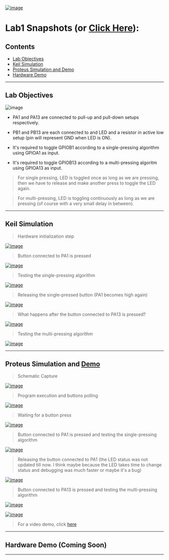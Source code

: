 [![image](https://drive.google.com/uc?export=view&id=1XUQ8wWBIsr7-F8wwCp4S-v0qeOqFfo9y)](https://drive.google.com/drive/folders/1vTvfb3QgLH9VLcvTRkbrA16iWvev8Ic7)

# Lab1 Snapshots (or [Click Here](https://drive.google.com/drive/folders/1vTvfb3QgLH9VLcvTRkbrA16iWvev8Ic7)):

## Contents

* [Lab Objectives](#lab-objectives)
* [Keil Simulation](#keil-simulation)
* [Proteus Simulation and Demo](#proteus-simulation-and-demo)
* [Hardware Demo](#hardware-demo-coming-soon)

---

## Lab Objectives

![image](https://drive.google.com/uc?export=view&id=1OSGsgtugxwyKE-lYXpYIIUfX96XXvjDZ)

* PA1 and PA13 are connected to pull-up and pull-down setups respectively.

* PB1 and PB13 are each connected to and LED and a resistor in active low setup (pin will represent GND when LED is ON).

* It's required to toggle GPIOB1 according to a single-pressing algorithm using GPIOA1 as input.

* It's required to toggle GPIOB13 according to a multi-pressing algoritm using GPIOA13 as input.

> For single pressing, LED is toggled once as long as we are pressing, then we have to release and make another press to toggle the LED again.

> For multi-pressing, LED is toggling continuously as long as we are pressing (of course with a very small delay in between).

---

## Keil Simulation

> Hardware initialization step

[![image](https://drive.google.com/uc?export=view&id=12B6R9ux8XsLgahA9xPrLWFeUJKk-AIsC)](https://drive.google.com/file/d/12B6R9ux8XsLgahA9xPrLWFeUJKk-AIsC/view)

> Button connected to PA1 is pressed

[![image](https://drive.google.com/uc?export=view&id=1dtXQYo05i9in8j_gOKgF4eLPiMFy6ncS)](https://drive.google.com/file/d/1dtXQYo05i9in8j_gOKgF4eLPiMFy6ncS/view)

> Testing the single-pressing algorithm

[![image](https://drive.google.com/uc?export=view&id=1PBADjhqsGqZiIxIQzxs6U9WbP440BSPf)](https://drive.google.com/file/d/1PBADjhqsGqZiIxIQzxs6U9WbP440BSPf/view)

> Releasing the single-pressed button (PA1 becomes high again)

[![image](https://drive.google.com/uc?export=view&id=1IVAGoG1KjlGOefPzq0llNN6IGI1eNY-N)](https://drive.google.com/file/d/1IVAGoG1KjlGOefPzq0llNN6IGI1eNY-N/view)

> What happens after the button connected to PA13 is pressed?

[![image](https://drive.google.com/uc?export=view&id=1rpG_I55mnWsu7A7rld0w-Tiwuf0jw37d)](https://drive.google.com/file/d/1rpG_I55mnWsu7A7rld0w-Tiwuf0jw37d/view)

> Testing the multi-pressing algorithm

[![image](https://drive.google.com/uc?export=view&id=1ZoRdQNcmkmPZBQ55xDMc4awbnOlSx9h0)](https://drive.google.com/file/d/1ZoRdQNcmkmPZBQ55xDMc4awbnOlSx9h0/view)

---

## Proteus Simulation and [Demo](https://youtu.be/4P5zrxG2BYw)

> Schematic Capture

[![image](https://drive.google.com/uc?export=view&id=1OSGsgtugxwyKE-lYXpYIIUfX96XXvjDZ)](https://drive.google.com/file/d/1OSGsgtugxwyKE-lYXpYIIUfX96XXvjDZ/view)

> Program execution and buttons polling

[![image](https://drive.google.com/uc?export=view&id=1Hg9YAYZwL3fSBpPEN7uaj9jl41QZdNbh)](https://drive.google.com/file/d/1Hg9YAYZwL3fSBpPEN7uaj9jl41QZdNbh/view)

> Waiting for a button press

[![image](https://drive.google.com/uc?export=view&id=1HoSnKGFpWQmPPf67j6_tEdGCE7jPxoB3)](https://drive.google.com/file/d/1HoSnKGFpWQmPPf67j6_tEdGCE7jPxoB3/view)

> Button connected to PA1 is pressed and testing the single-pressing algorithm

[![image](https://drive.google.com/uc?export=view&id=1Q-hUbsPZfGhQb7ep-4UfsaGDBzehCBHS)](https://drive.google.com/file/d/1Q-hUbsPZfGhQb7ep-4UfsaGDBzehCBHS/view)

> Releasing the button connected to PA1 (the LED status was not updated till now. I think maybe because the LED takes time to change status and debugging was much faster or maybe it's a bug)

[![image](https://drive.google.com/uc?export=view&id=1IURB42zP4xAA8pnD3ex3T1kufU_o3L2K)](https://drive.google.com/file/d/1IURB42zP4xAA8pnD3ex3T1kufU_o3L2K/view)

> Button connected to PA13 is pressed and testing the multi-pressing algorithm

[![image](https://drive.google.com/uc?export=view&id=1y8pws7-6ZVI3lEyxH7gOG9IOneLlAgBO)](https://drive.google.com/file/d/1y8pws7-6ZVI3lEyxH7gOG9IOneLlAgBO/view)

[![image](https://drive.google.com/uc?export=view&id=1sM1cBO2dZ3jk8_JCPd1EYKlflsoKYhYj)](https://drive.google.com/file/d/1sM1cBO2dZ3jk8_JCPd1EYKlflsoKYhYj/view)

> For a video demo, click [here](https://youtu.be/4P5zrxG2BYw)

---

## Hardware Demo (Coming Soon)

---